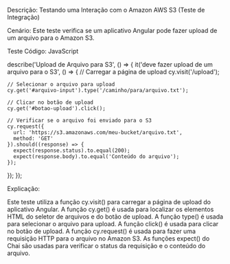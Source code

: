 Descrição: Testando uma Interação com o Amazon AWS S3 (Teste de Integração)

Cenário: Este teste verifica se um aplicativo Angular pode fazer upload de um arquivo para o Amazon S3.

Teste Código: JavaScript

describe('Upload de Arquivo para S3', () => {
  it('deve fazer upload de um arquivo para o S3', () => {
    // Carregar a página de upload
    cy.visit('/upload');

    // Selecionar o arquivo para upload
    cy.get('#arquivo-input').type('/caminho/para/arquivo.txt');

    // Clicar no botão de upload
    cy.get('#botao-upload').click();

    // Verificar se o arquivo foi enviado para o S3
    cy.request({
      url: 'https://s3.amazonaws.com/meu-bucket/arquivo.txt',
      method: 'GET'
    }).should((response) => {
      expect(response.status).to.equal(200);
      expect(response.body).to.equal('Conteúdo do arquivo');
    });
  });
});

Explicação:

Este teste utiliza a função cy.visit() para carregar a página de upload do aplicativo Angular.
A função cy.get() é usada para localizar os elementos HTML do seletor de arquivos e do botão de upload.
A função type() é usada para selecionar o arquivo para upload.
A função click() é usada para clicar no botão de upload.
A função cy.request() é usada para fazer uma requisição HTTP para o arquivo no Amazon S3.
As funções expect() do Chai são usadas para verificar o status da requisição e o conteúdo do arquivo.
